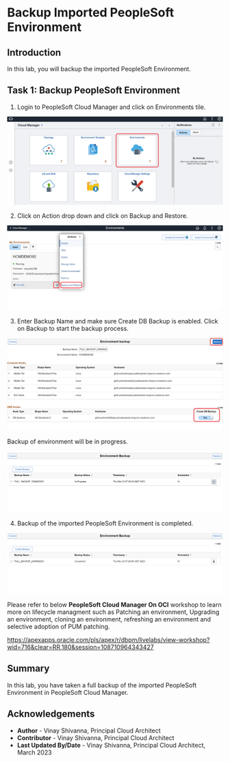 # Backup Imported PeopleSoft Environment

## Introduction

In this lab, you will backup the imported PeopleSoft Environment.

## Task 1: Backup PeopleSoft Environment

1. Login to PeopleSoft Cloud Manager and click on Environments tile.

![click on Environments tile.](./images/environment-tile.png " ")

2. Click on Action drop down and click on Backup and Restore.

![click on Backup and Restore.](./images/backup-restore.png " ")

3. Enter Backup Name and make sure Create DB Backup is enabled. Click on Backup to start the backup process.

![Full Backup.](./images/full-backup.png " ")

Backup of environment will be in progress.

![Full Backup in progress.](./images/backup-in-progress.png " ")

4. Backup of the imported PeopleSoft Environment is completed.

![Full Backup completed.](./images/backup-completed.png " ")

Please refer to below **PeopleSoft Cloud Manager On OCI** workshop to learn more on lifecycle managment such as Patching an environment, Upgrading an environment, cloning an environment, refreshing an environment and selective adoption of PUM patching.

https://apexapps.oracle.com/pls/apex/r/dbpm/livelabs/view-workshop?wid=716&clear=RR,180&session=108710964343427
    
## Summary

In this lab, you have taken a full backup of the imported PeopleSoft Environment in PeopleSoft Cloud Manager.

## Acknowledgements
* **Author** - Vinay Shivanna, Principal Cloud Architect
* **Contributor** - Vinay Shivanna, Principal Cloud Architect
* **Last Updated By/Date** - Vinay Shivanna, Principal Cloud Architect, March 2023


